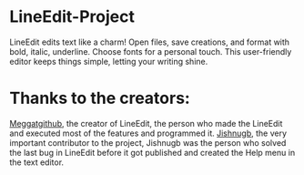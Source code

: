 # LineEdit-Project
LineEdit edits text like a charm! Open files, save creations, and format with bold, italic, underline. Choose fonts for a personal touch. This user-friendly editor keeps things simple, letting your writing shine.
# Thanks to the creators:
[Meggatgithub](https://github.com/Meggatgithub), the creator of LineEdit, the person who made the LineEdit and executed most of the features and programmed it.
[Jishnugb](https://github.com/Jishnugb), the very important contributor to the project, Jishnugb was the person who solved the last bug in LineEdit before it got published and created the Help menu in the text editor.
